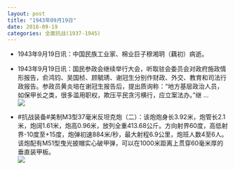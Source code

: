 ```yaml
---
layout: post
title: "1943年09月19日"
date: 2018-09-19
categories: 全面抗战(1937-1945)
---
```


<meta name="referrer" content="no-referrer" />

- 1943年9月19日讯：中国民族工业家、棉业巨子穆湘玥（藕初）病逝。 

- 1943年9月19日讯：国民参政会继续举行大会，听取驻会委员会对政府施政情形报告，俞鸿钧、吴国桢、顾毓琇、谢冠生分别作财政、外交、教育和司法行政报告。参政员黄炎培在谢冠生报告后，提出质询称：“地方基层政治人员，如保甲长之类，很多滥用职权，欺压平民贪污横行，应立案法办。”继 ... <br/><img src="https://wx3.sinaimg.cn/large/aca367d8ly1fvepsclc8aj20c809zmx7.jpg" />

- #抗战装备#美制M3型37毫米反坦克炮（二）：该炮炮身长3.92米，炮管长2.1米，炮阔1.61米，炮高0.96米，放列全重413.68公斤。方向射界60度，高低射界-10度至+15度，炮弹初速884米/秒，最大射程6.9公里，炮班人数4至6人。该炮配有M51型曳光披帽实心破甲弹，可以在1000米距离上贯穿60毫米厚的垂直装甲板。 <br/><img src="https://wx2.sinaimg.cn/large/aca367d8ly1fvembtnsf4j20g410gqe1.jpg" />

